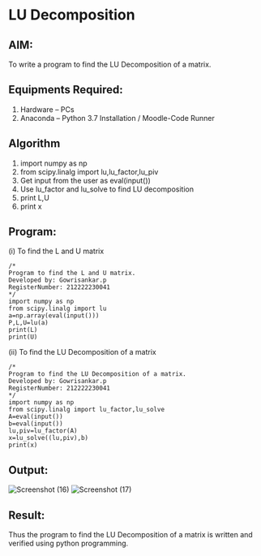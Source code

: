 # LU Decomposition 

## AIM:
To write a program to find the LU Decomposition of a matrix.

## Equipments Required:
1. Hardware – PCs
2. Anaconda – Python 3.7 Installation / Moodle-Code Runner

## Algorithm
1. import numpy as np
2. from scipy.linalg import lu,lu_factor,lu_piv
3. Get input from the user as eval(input())
4. Use lu_factor and lu_solve to find LU decomposition
5. print L,U
6. print x

## Program:
(i) To find the L and U matrix
```
/*
Program to find the L and U matrix.
Developed by: Gowrisankar.p
RegisterNumber: 212222230041
*/
import numpy as np
from scipy.linalg import lu
a=np.array(eval(input()))
P,L,U=lu(a)
print(L)
print(U)
```
(ii) To find the LU Decomposition of a matrix
```
/*
Program to find the LU Decomposition of a matrix.
Developed by: Gowrisankar.p
RegisterNumber: 212222230041 
*/
import numpy as np
from scipy.linalg import lu_factor,lu_solve
A=eval(input())
b=eval(input())
lu,piv=lu_factor(A)
x=lu_solve((lu,piv),b)
print(x)
```

## Output:
![Screenshot (16)](https://github.com/gowrisankarponnusamy/LU-Decomposition/assets/119393123/333f7922-9b8b-48b8-8dab-29ed099c012f)
![Screenshot (17)](https://github.com/gowrisankarponnusamy/LU-Decomposition/assets/119393123/ae4c2b72-138d-47f3-9cc5-df51bc7f5723)


## Result:
Thus the program to find the LU Decomposition of a matrix is written and verified using python programming.

